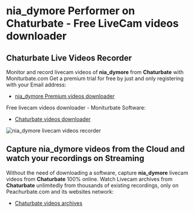 # nia_dymore Performer on Chaturbate - Free LiveCam videos downloader

## Chaturbate Live Videos Recorder

Monitor and record livecam videos of **nia_dymore** from **Chaturbate** with Moniturbate.com
Get a premium trial for free by just and only registering with your Email address:
* [nia_dymore Premium videos downloader](https://moniturbate.com/request-demo-licence-key.html)

Free livecam videos downloader - Moniturbate Software:
* [Chaturbate videos downloader](https://moniturbate.com/moniturbate-download-software.html)

![nia_dymore livecam videos recorder](https://peachurnet.com/templates/moniturbate-software.png)


## Capture nia_dymore videos from the Cloud and watch your recordings on Streaming

Without the need of downloading a software, capture **nia_dymore** livecam videos from **Chaturbate** 100% online.
Watch Livecam archives from **Chaturbate** unlimitedly from thousands of existing recordings, only on Peachurbate.com and its websites network:
* [Chaturbate videos archives](https://peachurnet.com/)
